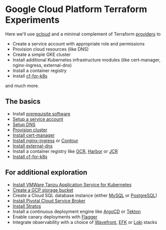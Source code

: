 # Google Cloud Platform Terraform Experiments

Here we'll use [gcloud](https://cloud.google.com/sdk/gcloud) and a minimal complement of Terraform [providers](https://www.terraform.io/docs/providers/index.html) to

* Create a service account with appropriate role and permissions
* Provision cloud resources (like DNS)
* Create a simple GKE cluster
* Install additional Kubernetes infrastructure modules (like cert-manager, nginx-ingress, external-dns)
* Install a container registry
* Install [cf-for-k8s](https://github.com/cloudfoundry/cf-for-k8s)

and much more.

## The basics

* Install [prerequisite software](../../bom)
* [Setup a service account](iam)
* [Setup DNS](dns)
* [Provision cluster](cluster)
* [Install cert-manager](certmanager)
* [Install nginx-ingress](../k8s/nginx-ingress) or [Contour](../k8s/contour)
* [Install external-dns](external-dns)
* Install a container registry like [GCR](registry), [Harbor](../k8s/harbor) or [JCR](../k8s/jcr)
* [Install cf-for-k8s](../k8s/cf4k8s)

## For additional exploration

* [Install VMWare Tanzu Application Service for Kubernetes](../k8s/tas4k8s)
* [Create a GCP storage bucket](blobstore)
* Create a Cloud SQL database instance (either [MySQL](database/mysql) or [PostgreSQL](database/postgres))
* [Install Pivotal Cloud Service Broker](../k8s/pivotal-csb)
* [Install Stratos](../k8s/stratos)
* Install a continuous deployment engine like [ArgoCD](../k8s/argo-cd) or [Tekton](../k8s/tekton)
* Enable canary deployments with [Flagger](../k8s/flagger)
* Integrate observability with a choice of [Wavefront](../k8s/wavefront), [EFK](../k8s/efk-stack) or [Loki](../k8s/loki-stack) stacks
